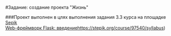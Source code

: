 #Задание: создание проекта "Жизнь"

###Проект выполнен в цлях выполнения  задания 3.3 курса на площадке  
 [Sepik](https://stepik.org/)  
 [Web-фреймворк Flask: введение](https://stepik.org/course/97540/syllabus)https://stepik.org/course/97540/syllabus)  

 
